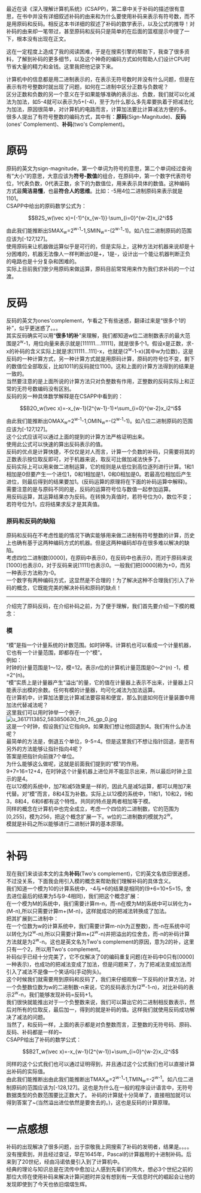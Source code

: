 最近在读《深入理解计算机系统》(CSAPP)，第二章中关于补码的描述很有意思，在书中并没有详细叙述补码的由来和为什么要使用补码来表示有符号数，而不是用原码和反码。相反这本书详细的叙述了补码的数学表示，以及公式的推导！对补码的由来却一笔带过，甚至原码和反码只是简单的在后面的篮框提示中提了一下，根本没有出现在正文。  

这在一定程度上造成了我的阅读困难，于是在搜索引擎的帮助下，我查了很多资料，了解到补码的更多细节，以及这个神奇的编码方式如何帮助人们设计CPU时节省大量的精力和金钱。这里我把他记录下来。

计算机中的信息都是用二进制表示的，在表示无符号数时并没有什么问题，但是在表示有符号整数时就出现了问题，如何在二进制中区分正数与负数呢？  
区分正数和负数的另一个意义在于如果能够准确的表示出、负数，我们就可以化减法为加法，如5-4就可以表示为5+(-4)，至于为什么那么多先辈要执着于把减法化为加法，原因很简单，对计算机的电路而言，计算加法要比计算减法方便的多。  
很多人提出了有符号整数的编码方式，其中有：**原码**(Sign-Magnitude)、**反码**(ones' Complement)、**补码**(two's Complement)。  
# 原码 
原码的英文为sign-magnitude，第一个单词为符号的意思，第二个单词经过查询有“大小”的意思，大意应该为**符号-数值**的组合，在原码中，第一个数字代表符号位，1代表负数，0代表正数，余下的为数值位，用来表示具体的数值。这种编码方式最**简洁易懂**，也最**符合人的思维**。比如：-5用4位二进制原码来表示就是1101。  
CSAPP中给出的原码数学公式为：  
```math
B2S_w(\vec x)=(-1)^{x_{w-1}}·\sum_{i=0}^{w-2}x_i2^i
```  
由此我们能推断出SMAX<sub>w</sub>=2<sup>w-1</sup>-1,SMIN<sub>w</sub>=-(2<sup>w-1</sup>-1)。如八位二进制原码的范围应该为[-127,127]。  
使用原码来让机器做运算似乎是可行的，但是实际上，这种方法对机器来说却是十分困难的，机器无法像人一样判断出0是+，1是-，设计出一个能让机器判断正负的电路也是十分复杂和困难的。  
实际上目前我们很少用原码来做运算，原码目前常常用来作为我们求补码的一个过渡。  
# 反码
反码的英文为ones'complement，乍看之下有些迷惑，翻译过来是“很多个1的补”，似乎更迷惑了。。。  
其实反码确实可以用“**很多1的补**”来理解，我们都知道w位二进制数表示的最大范围是2<sup>w</sup>-1，用位向量来表示就是[111111....11111]，就是很多个1。假设x是正数，求-x的补码的含义实际上就是求[11111...111]-x，也就是(2<sup>w</sup>-1-x)(其中w为位数)，这是反码的一种计算方式，另一种计算方式就是用原码计算，原码的符号位不变，剩下的数值位全部取反，比如1011的反码就位1100。这和上面的计算方法得到的结果是一致的。  
当然要注意的是上面所说的计算方法只对负整数有作用，正整数的反码实际上和正常的无符号数编码没有区别。  
反码的另一种具体数学解释是在CSAPP中看到的：  
```math
B2O_w(\vec x)=-x_{w-1}(2^{w-1}-1)+\sum_{i=0}^{w-2}x_i2^i
```  
由此我们能推断出OMAX<sub>w</sub>=2<sup>w-1</sup>-1,OMIN<sub>w</sub>=-(2<sup>w-1</sup>-1)。如八位二进制原码的范围应该为[-127,127]。  
这个公式应该可以通过上面的提到的计算方法严格证明出来。  
使用此公式可以快速的算出反码表示的值。  
反码的优点是计算快捷，不仅仅是对人而言，计算一个负数的补码，只需要将其的正数表示按位取反即可，对于机器来说，取反可比做加减法快多了。  
反码实际上可以用来做二进制运算，它的规则是从低位到高位逐列进行计算。1和1相加是0但要产生一个进位1，0和1相加是1，0和0相加是0。若最高位相加后产生进位，则最后得到的结果要加1。(反码运算的原理将在下面的补码运算中解释)。  
需要注意的是与原码不同的是，反码的运算符号位与数值一起参加运算。  
用反码运算，其运算结果亦为反码。在转换为真值时，若符号位为0，数位不变；若符号位为1，应将结果求反才是其真值。

### 原码和反码的缺陷
原码和反码在不考虑性能的情况下确实能够用来做二进制有符号整数的计算，历史上也确有基于这两种编码方式的机器。但是这两种编码却存在很多难以解决的缺陷。  
考虑四位二进制数[0000]，在原码中表示0，在反码中也表示0，而对于原码来说[1000]也表示0，对于反码来说[1111]也表示0。一般我们把[0000]称为+0，而另一种表示方法称为-0。  
一个数字有两种编码方式，这显然是不合理的！为了解决这种不合理我们引入了补码的概念，它既能完美的解决补码和原码的缺点！  

---
介绍完了原码反码，在介绍补码之前，为了便于理解，我们首先要介绍一下模的概念：
### 模  
“模”是指一个计量系统的计数范围。如时钟等。计算机也可以看成一个计量机器，它也有一个计量范围，即都存在一个“模”。  
例如：  
时钟的计量范围是1～12，模=12。表示n位的计算机计量范围是0～2^(n) -1，模=2^(n)。  
“模”实质上是计量器产生“溢出”的量，它的值在计量器上表示不出来，计量器上只能表示出模的余数。任何有模的计量器，均可化减法为加法运算。  
在计算机中，计算加法要比计算减法要容易和便宜，那么到底如何在计量装置中用加法代替减法呢？  
这里我们可以用时钟举一个例子:  
![u_3617113852,583850630_fm_26_gp_0.jpg](https://i.loli.net/2019/11/19/KVJdXujBxYG9oER.jpg)  
这是一个时钟，假设我们让它指向9。如果我们想让他回退到4。我们有什么办法呢？   
最简单的方法是，倒退五个单位，9-5=4。但是这里我们不想让指针回退，是否有另外的方法能够让指针指向4呢？  
答案是把指针向前拨7个单位。  
为什么能够这么做呢，这就是前面我们提到的“模”的作用。  
9+7=16=12+4，在时钟这个计量机器上进位并不能显示出来，所以最后时钟上显示的是4。  
在以12模的系统中，加7和减5效果是一样的，因此凡是减5运算，都可以用加7来代替。对“模”而言，8和4互为补数。实际上以12模的系统中，11和1，10和2，9和3，8和4，6和6都有这个特性。共同的特点是两者相加等于模。  
同样的概念在计算机中也完全成立，考虑一个四位的二进制数，它的范围为[0,255]，模为256，把这个概念扩展一下。w位的二进制数的模就为2<sup>w</sup>。  
模就是补码之所以能够进行二进制计算的基本原理。  

---
# 补码
现在我们来谈谈本文的主角**补码**(Two's complement)，它的英文名依旧很迷惑，不过没关系，下面我会用引入模的概念来帮助我们理解补码的具体含义。  
我们知道一个模为10的计算系统中，-4与+6的结果是相同的(9+6=10+5=15，舍去进位最后的结果为5与9-4相同)，我们把这个概念扩展：  
在一个模为M的系统中，我们需要计算m-n，而-n在模为M的系统中可以转化为+(M-n),所以只需要计算m+(M-n)，这样就成功的把减法转换成了加法。  
把其扩展到二进制中：  
在一个位数为w的计算系统中，我们需要计算m-n(n为正整数)，而-n在系统中可以转化为(2<sup>w</sup>-n),所以只需要计算m+(2<sup>w</sup>-n)并把溢出的位舍去，而-n的补码计算方法就是为2<sup>w</sup>-n。这也是英文名为Two's complement的原因，意为2的补，这里只有一个2，所以用Two's complement。  
补码似乎已经十分完美了，它不仅解决了0的编码重复问题(在补码中0只有[0000]一种表示)，也成功的把减法变成了加法，但是问题来了，为了把减法变成加法而引入了减法不是像一个笑话吗(手动狗头)。  
这个时候我们就需要用到原码和反码了，我们来仔细观察一下反码的计算方法，对一个负整数位数为w的二进制数-n来说，它的反码表示为(2<sup>w</sup>-1-n)，对比补码的表示2<sup>w</sup>-n，我们能够发现补码=反码+1。  
我们很快就能推出对于一个负整数来说，我们可以算出它的二进制相反数表示，然后对所有的位取反，最后加一，得到的就是补码的值。这样我们就使用反码成功解决了减法的问题。  
当然了，和反码一样，上面的表示都是对负整数而言，正整数的无符号码、原码、反码、补码都是一样的~  
CSAPP给出了补码的数学公式：  
```math
B2T_w(\vec x)=-x_{w-1}(2^{w-1})+\sum_{i=0}^{w-2}x_i2^i
```  
同样的这个公式我们也可以通过证明得到，并且通过这个公式我们也可以直接计算出补码的实际值。  
由此我们能推断出由此我们能推断出TMAX<sub>w</sub>=2<sup>w-1</sup>-1,TMIN<sub>w</sub>=-2<sup>w-1</sup>。如八位二进制原码的范围应该为[-128,127]。这也是为什么在一般的程序设计语言中，无符号数据类型的负数范围要比正数大了。 
补码的计算就十分简单了，直接相加就可以得到答案了~(当然溢出进位依然是要舍去的。)，这也是反码的计算原理。
  
# 一点感想  
补码的出现解决了很多问题，出于崇敬我上网搜索了补码的发明者，结果是。。。。没有搜索到，并且经过查证，早在1645年，Pascal的计算器用的十进制补码。后来到了20世纪，经由冯诺依曼引入到了计算机中。  
经典的理论与知识总是在流传中愈加让人感到先辈们的伟大，想必3个世纪之前的那位大师在使用补码来解决计算问题时并没有想到有一天信息时代的崛起会让他的发现即使到了今天也依旧熠熠生辉。  